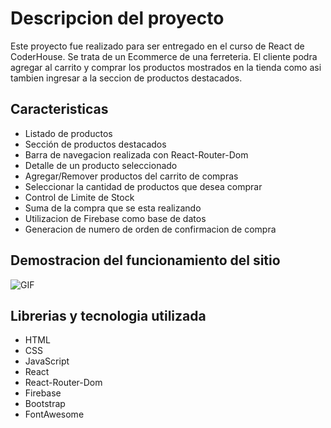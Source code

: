 # Descripcion del proyecto

Este proyecto fue realizado para ser entregado en el curso de React de CoderHouse.
Se trata de un Ecommerce de una ferreteria. El cliente podra agregar al carrito y comprar los productos mostrados en la tienda como asi tambien ingresar a la seccion de productos destacados.

## Caracteristicas

*   Listado de productos
*   Sección de productos destacados
*   Barra de navegacion realizada con React-Router-Dom
*   Detalle de un producto seleccionado
*   Agregar/Remover productos del carrito de compras
*   Seleccionar la cantidad de productos que desea comprar
*   Control de Limite de Stock
*   Suma de la compra que se esta realizando
*   Utilizacion de Firebase como base de datos
*   Generacion de numero de orden de confirmacion de compra


## Demostracion del funcionamiento del sitio
![GIF](/public/img/demo.gif)
## Librerias y tecnologia utilizada

- HTML
- CSS
- JavaScript
- React
- React-Router-Dom
- Firebase
- Bootstrap
- FontAwesome
